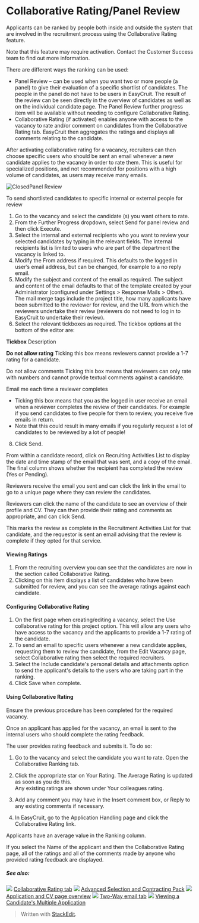 # Collaborative Rating/Panel Review

Applicants can be ranked by people both inside and outside the system that are involved in the recruitment process using the Collaborative Rating feature.

Note that this feature may require activation. Contact the Customer Success team to find out more information.

There are different ways the ranking can be used:

-   Panel Review  – can be used when you want two or more people (a panel) to give their evaluation of a specific shortlist of candidates. The people in the panel do not have to be users in EasyCruit. The result of the review can be seen directly in the overview of candidates as well as on the individual candidate page. The Panel Review further progress item will be available without needing to configure Collaborative Rating.
-   Collaborative Rating  (if activated) enables anyone with access to the vacancy to rate and/or comment on candidates from the  Collaborative Rating tab. EasyCruit then aggregates the ratings and displays all comments relating to the candidate.

After activating collaborative rating for a vacancy, recruiters can then choose specific users who should be sent an email whenever a new candidate applies to the vacancy in order to rate them. This is useful for specialized positions, and not recommended for positions with a high volume of candidates, as users may receive many emails.

![Closed](../Skins/Default/Stylesheets/Images/transparent.gif)Panel Review

To send shortlisted candidates to specific internal or external people for review

1.  Go to the vacancy and select the candidate (s) you want others to rate.
2.  From the  Further Progress  dropdown, select  Send for panel review  and then click  Execute.
3.  Select the internal and external recipients who you want to review your selected candidates by typing in the relevant fields. The internal recipients list is limited to users who are part of the department the vacancy is linked to.
4.  Modify the  From address  if required. This defaults to the logged in user’s email address, but can be changed, for example to a  no reply  email.
5.  Modify the subject and content of the email as required. The subject and content of the email defaults to that of the template created by your Administrator (configured under  Settings  >  Response Mails  >  Other). The mail merge tags include the project title, how many applicants have been submitted to the reviewer for review, and the URL from which the reviewers undertake their review (reviewers do not need to log in to EasyCruit to undertake their review).
6.  Select the relevant tickboxes as required. The tickbox options at the bottom of the editor are:

**Tickbox** 
Description

**Do not allow rating** 
Ticking this box means reviewers cannot provide a 1-7 rating for a candidate.

Do not allow comments 
Ticking this box means that reviewers can only rate with numbers and cannot provide textual comments against a candidate.

Email me each time a reviewer completes 
- Ticking this box means that you as the logged in user receive an email when a reviewer completes the review of their candidates. For example if you send candidates to five people for them to review, you receive five emails in return.
- Note that this could result in many emails if you regularly request a lot of candidates to be reviewed by a lot of people!

8.  Click  Send.

From within a candidate record, click on  Recruiting Activities List  to display the date and time stamp of the email that was sent, and a copy of the email. The final column shows whether the recipient has completed the review (Yes or Pending).

Reviewers receive the email you sent and can click the link in the email to go to a unique page where they can review the candidates.

Reviewers can click the name of the candidate to see an overview of their profile and CV. They can then provide their rating and comments as appropriate, and can click  Send.

This marks the review as complete in the  Recruitment Activities List  for that candidate, and the requestor is sent an email advising that the review is complete if they opted for that service.

#### Viewing Ratings

1.  From the recruiting overview you can see that the candidates are now in the section called  Collaborative Rating.
2.  Clicking on this item displays a list of candidates who have been submitted for review, and you can see the average ratings against each candidate.

#### Configuring Collaborative Rating

1.  On the first page when creating/editing a vacancy, select the  Use collaborative rating for this project  option. This will allow any users who have access to the vacancy and the applicants to provide a 1-7 rating of the candidate.
2.  To send an email to specific users whenever a new candidate applies, requesting them to review the candidate, from the Edit Vacancy page, select  Collaborative rating  then select the required recruiters.
3.  Select the  Include candidate's personal details and attachments  option to send the applicant's details to the users who are taking part in the ranking.
4.  Click  Save  when complete.

#### Using Collaborative Rating

Ensure the previous procedure has been completed for the required vacancy.

Once an applicant has applied for the vacancy, an email is sent to the internal users who should complete the rating feedback.

The user provides rating feedback and submits it. To do so:

1.  Go to the vacancy and select the candidate you want to rate. Open the  Collaborative Ranking  tab.
2.  Click the appropriate star on  Your Rating. The  Average Rating  is updated as soon as you do this.  
    Any existing ratings are shown under  Your colleagues rating.  
    
3.  Add any comment you may have in the  Insert comment  box, or  Reply  to any existing comments if necessary.
4.  In EasyCruit, go to the  Application Handling  page and click the  Collaborative Rating  link.

Applicants have an average value in the  Ranking  column.

If you select the  Name  of the applicant and then the  Collaborative Rating  page, all of the ratings and all of the comments made by anyone who provided rating feedback are displayed.

##### See also:

![](../Resources/Images/icon-document-link.png) [Collaborative Rating tab](collaborative_rating_tab.htm)
![](../Resources/Images/icon-document-link.png) [Advanced Selection and Contracting Pack](advanced_selection_and_contraction_pack.htm)
![](../Resources/Images/icon-document-link.png) [Application and CV page overview](application_and_cv_page_overview.htm)
![](../Resources/Images/icon-document-link.png) [Two-Way email tab](two_way_email_tab.htm)
![](../Resources/Images/icon-document-link.png) [Viewing a Candidate's Multiple Application](viewing_a_candidates_multiple_applications.htm)


> Written with [StackEdit](https://stackedit.io/).
<!--stackedit_data:
eyJoaXN0b3J5IjpbMTcyNDEwMTM3LC00MjI3MzAwNjhdfQ==
-->